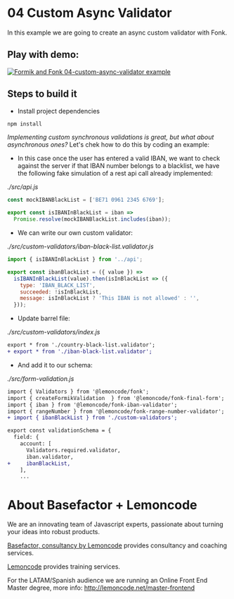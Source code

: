 # 04 Custom Async Validator

In this example we are going to create an async custom validator with Fonk.

## Play with demo:

[![Formik and Fonk 04-custom-async-validator example](https://codesandbox.io/static/img/play-codesandbox.svg)](https://codesandbox.io/s/github/lemoncode/formik-fonk-by-example/tree/master/04-custom-async-validator)

## Steps to build it

- Install project dependencies

```bash
npm install
```

_Implementing custom synchronous validations is great, but what about asynchronous ones?_ Let's chek how to do this by coding an example:

- In this case once the user has entered a valid IBAN, we want to check against the server if that IBAN number belongs to a blacklist, we have the following fake simulation of a rest api call already implemented:

_./src/api.js_

```javascript
const mockIBANBlackList = ['BE71 0961 2345 6769'];

export const isIBANInBlackList = iban =>
  Promise.resolve(mockIBANBlackList.includes(iban));
```

- We can write our own custom validator:

_./src/custom-validators/iban-black-list.validator.js_

```javascript
import { isIBANInBlackList } from '../api';

export const ibanBlackList = ({ value }) =>
  isIBANInBlackList(value).then(isInBlackList => ({
    type: 'IBAN_BLACK_LIST',
    succeeded: !isInBlackList,
    message: isInBlackList ? 'This IBAN is not allowed' : '',
  }));
```

- Update barrel file:

_./src/custom-validators/index.js_

```diff
export * from './country-black-list.validator';
+ export * from './iban-black-list.validator';

```

- And add it to our schema:

_./src/form-validation.js_

```diff
import { Validators } from '@lemoncode/fonk';
import { createFormikValidation  } from '@lemoncode/fonk-final-form';
import { iban } from '@lemoncode/fonk-iban-validator';
import { rangeNumber } from '@lemoncode/fonk-range-number-validator';
+ import { ibanBlackList } from './custom-validators';

export const validationSchema = {
  field: {
    account: [
      Validators.required.validator,
      iban.validator,
+     ibanBlackList,
    ],
    ...
```

# About Basefactor + Lemoncode

We are an innovating team of Javascript experts, passionate about turning your ideas into robust products.

[Basefactor, consultancy by Lemoncode](http://www.basefactor.com) provides consultancy and coaching services.

[Lemoncode](http://lemoncode.net/services/en/#en-home) provides training services.

For the LATAM/Spanish audience we are running an Online Front End Master degree, more info: http://lemoncode.net/master-frontend
